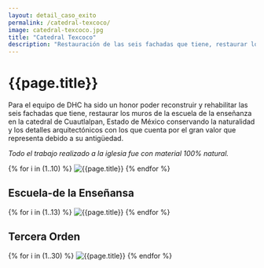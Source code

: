 ```yaml
---
layout: detail_caso_exito
permalink: /catedral-texcoco/
image: catedral-texcoco.jpg
title: "Catedral Texcoco"
description: "Restauración de las seis fachadas que tiene, restaurar los muros de la escuela de la  enseñanza en la catedral de Cuautlalpan, Estado de México..."
---
```


<div class="container-fluid mt-3 pb-3">
    <div class="container bg-white">
        <div class="p-5 ">
            <h1 class="cnt-title">{{page.title}}</h1>
            <p>
                Para el equipo de DHC ha sido un honor poder reconstruir y rehabilitar las seis fachadas que tiene, restaurar los muros de la escuela de la  enseñanza en la catedral de Cuautlalpan, Estado de México conservando la naturalidad y los detalles arquitectónicos con los que cuenta por el gran valor que representa debido a su antigüedad.
            </p>
            <p class="text-inportant-resalt">
                <em>Todo el trabajo realizado a la iglesia fue con material 100% natural.</em>
            </p>
        </div>
        <div id="gallery" class="container-gallery">
            {% for i in (1..10) %}
            <img alt="{{page.title}}" src="/assets/images/gallerys/catedral-texcoco/catedral/thumbnail/{{i}}.jpg"
                data-image="/assets/images/gallerys/catedral-texcoco/catedral/{{i}}.jpg" data-description="{{page.title}}">
            {% endfor %}
        </div>
        <h2 class="separador-gallery"><span>Escuela-de la Enseñansa</span></h2>
        <div id="gallery-1" class="container-gallery">
            {% for i in (1..13) %}
            <img alt="{{page.title}}" src="/assets/images/gallerys/catedral-texcoco/escuela-de-la-enseniansa/thumbnail/{{i}}.jpg"
                data-image="/assets/images/gallerys/catedral-texcoco/escuela-de-la-enseniansa/{{i}}.jpg" data-description="{{page.title}}">
            {% endfor %}
        </div>
        <h2 class="separador-gallery"><span>Tercera Orden</span></h2>
        <div id="gallery-2" class="container-gallery">
            {% for i in (1..30) %}
            <img alt="{{page.title}}" src="/assets/images/gallerys/catedral-texcoco/tercera-orden/thumbnail/{{i}}.jpg"
                data-image="/assets/images/gallerys/catedral-texcoco/tercera-orden/{{i}}.jpg" data-description="{{page.title}}">
            {% endfor %}
        </div>
    </div>
</div>